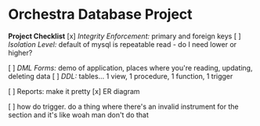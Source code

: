 # Orchestra Database Project

**Project Checklist**
[x] *Integrity Enforcement:* primary and foreign keys
[ ] *Isolation Level:* default of mysql is repeatable read - do I need lower or higher? 

[ ] *DML Forms:* demo of application, places where you're reading, updating, deleting data
[ ] *DDL:* tables... 1 view, 1 procedure, 1 function, 1 trigger

[ ] Reports: make it pretty 
[x] ER diagram

[ ] how do trigger.
	do a thing where there's an invalid instrument for the section and it's like woah man don't do that
